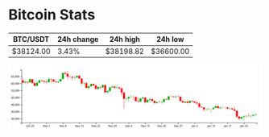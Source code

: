 # Bitcoin Stats

BTC/USDT|24h change|24h high|24h low|
|---|---|---|---|
|$38124.00|3.43%|$38198.82|$36600.00|

<img src="./chart.svg">
